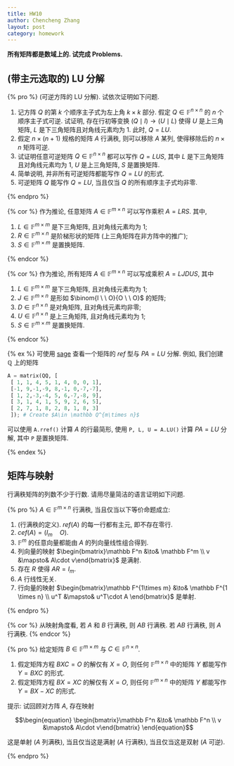 ```yaml
---
title: HW10
author: Chencheng Zhang
layout: post
category: homework
---
```


**所有矩阵都是数域上的. 试完成 Problems.**

## (带主元选取的) LU 分解

{% pro %}
(可逆方阵的 LU 分解). 试依次证明如下问题.

1. 记方阵 $Q$ 的第 $k$ 个顺序主子式为左上角 $k \times k$ 部分. 假定 $Q \in \mathbb F^{n \times n}$ 的 $n$ 个顺序主子式可逆. 试证明, 存在行初等变换 $(Q \mid I) \to (U \mid L)$ 使得 $U$ 是上三角矩阵, $L$ 是下三角矩阵且对角线元素均为 $1$. 此时, $Q = LU$.
2. 假定 $n \times (n+1)$ 规格的矩阵 $A$ 行满秩, 则可以移除 $A$ 某列, 使得移除后的 $n \times n$ 矩阵可逆.
3. 试证明任意可逆矩阵 $Q \in \mathbb F^{n \times n}$ 都可以写作 $Q = LUS$, 其中 $L$ 是下三角矩阵且对角线元素均为 $1$, $U$ 是上三角矩阵, $S$ 是置换矩阵.
4. 简单说明, 并非所有可逆矩阵都能写作 $Q = LU$ 的形式.
5. 可逆矩阵 $Q$ 能写作 $Q = LU$, 当且仅当 $Q$ 的所有顺序主子式均非零.

{% endpro %}

{% cor %}
作为推论, 任意矩阵 $A \in \mathbb F^{m \times n}$ 可以写作乘积 $A = LRS$. 其中,

1. $L\in \mathbb F^{m \times m}$ 是下三角矩阵, 且对角线元素均为 $1$;
2. $R\in \mathbb F^{m \times n}$ 是阶梯形状的矩阵 (上三角矩阵在非方阵中的推广);
3. $S\in \mathbb F^{m \times m}$ 是置换矩阵.

{% endcor %}

{% cor %}
作为推论, 所有矩阵 $A \in \mathbb F^{m \times n}$ 可以写成乘积 $A = LJDUS$, 其中

1. $L\in \mathbb F^{m \times m}$ 是下三角矩阵, 且对角线元素均为 $1$;
2. $J\in \mathbb F^{m \times n}$ 是形如 $\binom{I \ \ O}{O \ \ O}$ 的矩阵;
3. $D\in \mathbb F^{n \times n}$ 是对角矩阵, 且对角线元素均非零;
4. $U\in \mathbb F^{n \times n}$ 是上三角矩阵, 且对角线元素均为 $1$;
5. $S\in \mathbb F^{m \times m}$ 是置换矩阵.

{% endcor %}

{% ex %}
可使用 [sage](https://sagecell.sagemath.org/) 查看一个矩阵的 $ref$ 型与 $PA = LU$ 分解. 例如, 我们创建 $\mathbb Q$ 上的矩阵

```python
A = matrix(QQ, [
 [ 1, 1, 4, 5, 1, 4, 0, 0, 1],
 [-1, 9,-1,-9, 8,-1, 0,-7,-7],
 [ 1, 2,-3,-4, 5, 6,-7,-8, 9],
 [ 3, 1, 4, 1, 5, 9, 2, 6, 5],
 [ 2, 7, 1, 8, 2, 8, 1, 8, 3]
 ]); # Create $A\in \mathbb Q^{m\times n}$
```

可以使用 `A.rref()` 计算 $A$ 的行最简形, 使用 `P, L, U = A.LU()` 计算 $PA = LU$ 分解, 其中 `P` 是置换矩阵.

{% endex %}

## 矩阵与映射

行满秩矩阵的列数不少于行数. 请用尽量简洁的语言证明如下问题.

{% pro %}
$A \in \mathbb F^{m \times n}$ 行满秩, 当且仅当以下等价命题成立:

1. (行满秩的定义). $ref(A)$ 的每一行都有主元, 即不存在零行.
2. $cef(A) = (I_m \quad O)$.
3. $\mathbb F^m$ 的任意向量都能由 $A$ 的列向量线性组合得到.
4. 列向量的映射 $\begin{bmatrix}\mathbb F^n &\to& \mathbb F^m \\ v &\mapsto& A\cdot v\end{bmatrix}$ 是满射.
5. 存在 $R$ 使得 $AR = I_m$.
6. $A$ 行线性无关.
7. 行向量的映射 $\begin{bmatrix}\mathbb F^{1\times m} &\to& \mathbb F^{1 \times n} \\ u^T &\mapsto& u^T\cdot A \end{bmatrix}$ 是单射.

{% endpro %}

{% cor %}
从映射角度看, 若 $A$ 和 $B$ 行满秩, 则 $AB$ 行满秩. 若 $AB$ 行满秩, 则 $A$ 行满秩.
{% endcor %}

{% pro %}
给定矩阵 $B \in \mathbb F^{m \times m}$ 与 $C \in \mathbb F^{n \times n}$.

1. 假定矩阵方程 $BXC = O$ 的解仅有 $X = O$, 则任何 $\mathbb F^{m \times n}$ 中的矩阵 $Y$ 都能写作 $Y = BXC$ 的形式.
2. 假定矩阵方程 $BX = XC$ 的解仅有 $X = O$, 则任何 $\mathbb F^{m \times n}$ 中的矩阵 $Y$ 都能写作 $Y = BX - XC$ 的形式.

提示: 试回顾对方阵 $A$, 存在映射

$$\begin{equation}
\begin{bmatrix}\mathbb F^n &\to& \mathbb F^n \\ v &\mapsto& A\cdot v\end{bmatrix}
\end{equation}$$

这是单射 ($A$ 列满秩), 当且仅当这是满射 ($A$ 行满秩), 当且仅当这是双射 ($A$ 可逆).

{% endpro %}
